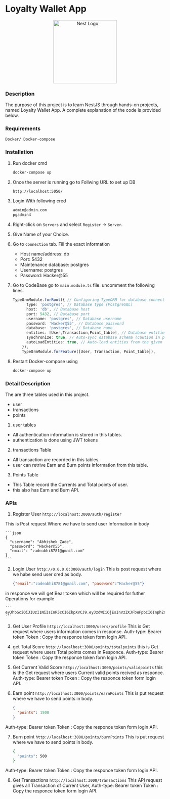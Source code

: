 
# Loyalty Wallet App

<p align="center">
  <a href="http://nestjs.com/" target="blank"><img src="https://nestjs.com/img/logo-small.svg" width="200" alt="Nest Logo" /></a>
</p>



### Description

The purpose of this project is to learn NestJS through hands-on projects, named Loyalty Wallet App. A complete explanation of the code is provided below.

### Requirements

```bash
Docker/ Docker-compose
```

### Installation

1. Run docker cmd

    ```bash
    docker-compose up
    ```

2. Once the server is running go to Follwing URL to set up DB

    ```bash
    http://localhost:5050/
    ```

3. Login With following cred

    ```bash
    admin@admin.com
    pgadmin4
    ```

4. Right-click on `Servers` and select `Register` -> `Server`.
5. Give Name of your Choice.
6. Go to `connection` tab. Fill the exact information
    - Host name/address: db
    - Port: 5432
    - Maintenance database: postgres
    - Username: postgres
    - Password: Hacker@55

7. Go to CodeBase go to `main.module.ts` file. uncomment the following lines.

    ```typescript
    TypeOrmModule.forRoot({ // Configuring TypeORM for database connection
          type: 'postgres', // Database type (PostgreSQL)
          host: 'db', // Database host
          port: 5432, // Database port
          username: 'postgres', // Database username
          password: 'Hacker@55', // Database password
          database: 'postgres', // Database name
          entities: [User,Transaction,Point_table], // Database entities (e.g., User entity)
          synchronize: true, // Auto-sync database schema (caution in production)
          autoLoadEntities: true, // Auto-load entities from the given directories
        }),
        TypeOrmModule.forFeature([User, Transaction, Point_table]),
    ```

8. Restart Docker-compose using

    ```bash
    docker-compose up
    ```

### Detail Description

The are three tables used in this project. 
- user
- transactions
- points

1. user tables
- All authentication information is stored in this tables.
- authentication is done using JWT tokens

2. transactions Table
- All transaction are recorded in this tables.
- user can retrive Earn and Burn points information from this table.

3. Points Table
- This Table record the Currents and Total points of user.
- this also has Earn and Burn API.

### APIs

1. Register User ` http://localhost:3000/auth/register `

This is Post request Where we have to send user Information in body

    ```json
    {
      "username": "Abhishek Zade",
      "password": "Hacker@55",
      "email": "zadeabhi8781@gmail.com"
    }
    ```

2. Login User ` http://0.0.0.0:3000/auth/login ` 
This is post request where we habe send user cred as body.

    ```json
    {"email":"zadeabhi8781@gmail.com", "password":"Hacker@55"}
    ```

in responce we will get Bear token which will be required for futher Operations
for example

    ```
    eyJhbGciOiJIUzI1NiIsInR5cCI6IkpXVCJ9.eyJzdWIiOjEsInVzZXJFbWFpbCI6InphZGVhYmhpODc4MUBnbWFpbC5jb20iLCJpYXQiOjE3MDQ4OTI3NzIsImV4cCI6MTcwNDg5MzA3Mn0.gMrcgCZrPfiEVyLcPnc5........................
    ```

3. Get User Profile ` http://localhost:3000/users/profile `
This is Get request where users information comes in response.
Auth-type: Bearer token
Token : Copy the responce token form login API.

4. get Total Score ` http://localhost:3000/points/totalpoints `
this is Get request where users Total points comes in Responce.
Auth-type: Bearer token
Token : Copy the responce token form login API.

5. Get Current Valid Score ` http://localhost:3000/points/validpoints `
this is the Get request where users Current valid points recived as responce.
Auth-type: Bearer token
Token : Copy the responce token form login API.

6. Earn point ` http://localhost:3000/points/earnPoints `
This is put request where we have to send points in body.

    ```json
    {
      "points": 1500
    }
    ```

Auth-type: Bearer token
Token : Copy the responce token form login API.

7. Burn point ` http://localhost:3000/points/burnPoints `
This is put request where we have to send points in body.

    ```bash
    {
      "points": 500
    }

    ```

Auth-type: Bearer token
Token : Copy the responce token form login API.

8. Get Transactions ` http://localhost:3000/transactions `
This API request gives all Transaction of Current User,
Auth-type: Bearer token
Token : Copy the responce token form login API.
